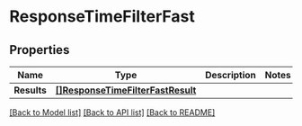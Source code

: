 # ResponseTimeFilterFast

## Properties
Name | Type | Description | Notes
------------ | ------------- | ------------- | -------------
**Results** | [**[]ResponseTimeFilterFastResult**](ResponseTimeFilterFastResult.md) |  | 

[[Back to Model list]](../README.md#documentation-for-models) [[Back to API list]](../README.md#documentation-for-api-endpoints) [[Back to README]](../README.md)


